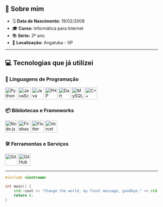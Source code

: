 ## 👋 Sobre mim

- 🗓️ **Data de Nascimento:** 19/02/2008  
- 🎓 **Curso:** Informática para Internet  
- 📚 **Série:** 3º ano  
- 📍 **Localização:** Angatuba - SP

---

## 💻 Tecnologias que já utilizei

### 🧠 Linguagens de Programação
<p>
  <img src="https://cdn.jsdelivr.net/gh/devicons/devicon/icons/python/python-original.svg" alt="Python" width="40"/>
  <img src="https://cdn.jsdelivr.net/gh/devicons/devicon/icons/javascript/javascript-original.svg" alt="JavaScript" width="40"/>
  <img src="https://cdn.jsdelivr.net/gh/devicons/devicon/icons/java/java-original.svg" alt="Java" width="40"/>
  <img src="https://cdn.jsdelivr.net/gh/devicons/devicon/icons/php/php-original.svg" alt="PHP" width="40"/>
  <img src="https://cdn.jsdelivr.net/gh/devicons/devicon/icons/dart/dart-original.svg" alt="Dart" width="40"/>
  <img src="https://cdn.jsdelivr.net/gh/devicons/devicon/icons/mysql/mysql-original.svg" alt="MySQL" width="40"/>
  <img src="https://cdn.jsdelivr.net/gh/devicons/devicon/icons/cplusplus/cplusplus-original.svg" alt="C++" width="40"/>
</p>

### 📦 Bibliotecas e Frameworks
<p>
  <img src="https://cdn.jsdelivr.net/gh/devicons/devicon/icons/nodejs/nodejs-original.svg" alt="Node.js" width="40"/>
  <img src="https://cdn.jsdelivr.net/gh/devicons/devicon/icons/firebase/firebase-plain.svg" alt="Firebase" width="40"/>
  <img src="https://cdn.jsdelivr.net/gh/devicons/devicon/icons/flutter/flutter-original.svg" alt="Flutter" width="40"/>
  <img src="https://cdn.jsdelivr.net/gh/devicons/devicon/icons/vercel/vercel-original.svg" alt="Vercel" width="40"/>
</p>

### 🛠️ Ferramentas e Serviços
<p>
  <img src="https://cdn.jsdelivr.net/gh/devicons/devicon/icons/git/git-original.svg" alt="Git" width="40"/>
  <img src="https://cdn.jsdelivr.net/gh/devicons/devicon/icons/github/github-original.svg" alt="GitHub" width="40"/>
</p>

---

```cpp
#include <iostream>

int main() {
    std::cout << "Change the world, my final message, goodbye." << std::endl;
    return 0;
}
